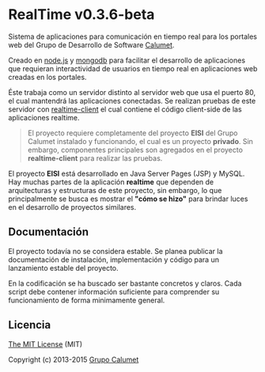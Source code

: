 # RealTime v0.3.6-beta

Sistema de aplicaciones para comunicación en tiempo real para los portales web del Grupo de Desarrollo de Software [Calumet](http://cormoran.uis.edu.co/calumet).

Creado en [node.js](http://nodejs.org/) y [mongodb](http://mongodb.org/) para facilitar el desarrollo de aplicaciones que requieran interactividad de usuarios en tiempo real en aplicaciones web creadas en los portales.

Éste trabaja como un servidor distinto al servidor web que usa el puerto 80, el cual mantendrá las aplicaciones conectadas. Se realizan pruebas de este servidor con [realtime-client](http://github.com/calumet/realtime-client) el cual contiene el código client-side de las aplicaciones realtime.

> El proyecto requiere completamente del proyecto **EISI** del Grupo Calumet instalado y funcionando, el cual es un proyecto **privado**. Sin embargo, componentes principales son agregados en el proyecto **realtime-client** para realizar las pruebas.

El proyecto **EISI** está desarrollado en Java Server Pages (JSP) y MySQL. Hay muchas partes de la aplicación **realtime** que dependen de arquitecturas y estructuras de este proyecto, sin embargo, lo que principalmente se busca es mostrar el **"cómo se hizo"** para brindar luces en el desarrollo de proyectos similares.

## Documentación

El proyecto todavía no se considera estable. Se planea publicar la documentación de instalación, implementación y código para un lanzamiento estable del proyecto.

En la codificación se ha buscado ser bastante concretos y claros. Cada script debe contener información suficiente para comprender su funcionamiento de forma minimamente general.

## Licencia

[The MIT License](http://opensource.org/licenses/MIT) (MIT)

Copyright (c) 2013-2015 [Grupo Calumet](http://cormoran.uis.edu.co/calumet)
